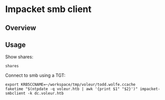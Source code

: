 # Impacket smb client

## Overview

## Usage

Show shares:

```shell
shares
```

Connect to smb using a TGT:

```shell
export KRB5CCNAME=~/workspace/tmp/voleur/todd.wolfe.ccache 
faketime "$(ntpdate -q voleur.htb | awk '{print $1" "$2}')" impacket-smbclient -k dc.voleur.htb
```